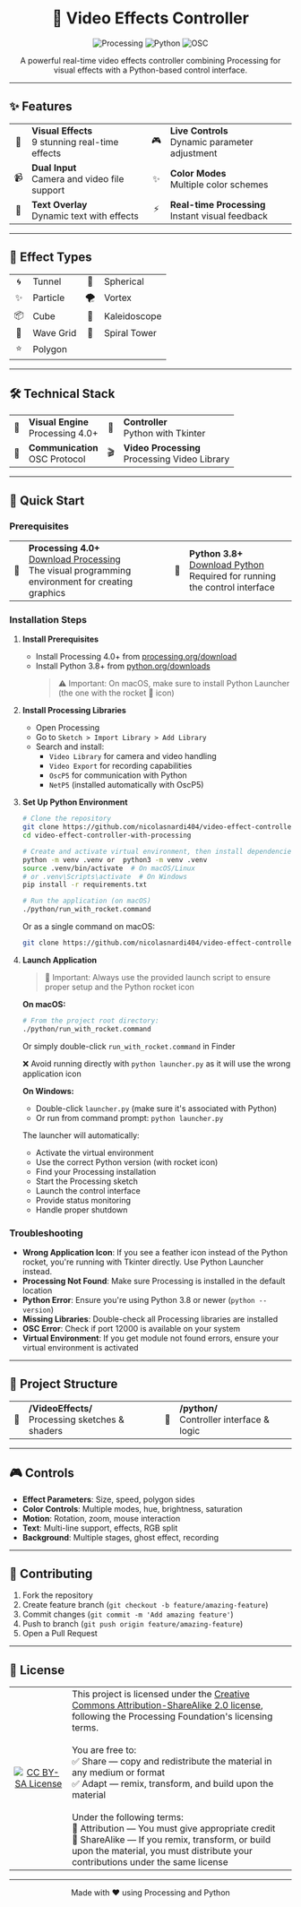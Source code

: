 <div align="center">
  <h1>🎥 Video Effects Controller</h1>
  
  <p>
    <img src="https://img.shields.io/badge/Processing-4.0-blue?style=for-the-badge&logo=processing" alt="Processing">
    <img src="https://img.shields.io/badge/Python-3.8+-yellow?style=for-the-badge&logo=python" alt="Python">
    <img src="https://img.shields.io/badge/OSC-Protocol-green?style=for-the-badge" alt="OSC">
  </p>
  
  <p>A powerful real-time video effects controller combining Processing for visual effects with a Python-based control interface.</p>
</div>

---

## ✨ Features

<div align="center">
  <table>
    <tr>
      <td align="center">🎨</td>
      <td><strong>Visual Effects</strong><br/>9 stunning real-time effects</td>
      <td align="center">🎮</td>
      <td><strong>Live Controls</strong><br/>Dynamic parameter adjustment</td>
    </tr>
    <tr>
      <td align="center">📹</td>
      <td><strong>Dual Input</strong><br/>Camera and video file support</td>
      <td align="center">✨</td>
      <td><strong>Color Modes</strong><br/>Multiple color schemes</td>
    </tr>
    <tr>
      <td align="center">📝</td>
      <td><strong>Text Overlay</strong><br/>Dynamic text with effects</td>
      <td align="center">⚡</td>
      <td><strong>Real-time Processing</strong><br/>Instant visual feedback</td>
    </tr>
  </table>
</div>

---

## 🎨 Effect Types

<div align="center">
  <table>
    <tr>
      <td align="center">🌀</td>
      <td>Tunnel</td>
      <td align="center">🔮</td>
      <td>Spherical</td>
    </tr>
    <tr>
      <td align="center">✨</td>
      <td>Particle</td>
      <td align="center">🌪️</td>
      <td>Vortex</td>
    </tr>
    <tr>
      <td align="center">📦</td>
      <td>Cube</td>
      <td align="center">🎡</td>
      <td>Kaleidoscope</td>
    </tr>
    <tr>
      <td align="center">🌊</td>
      <td>Wave Grid</td>
      <td align="center">🗼</td>
      <td>Spiral Tower</td>
    </tr>
    <tr>
      <td align="center">⭐</td>
      <td>Polygon</td>
    </tr>
  </table>
</div>

---

## 🛠️ Technical Stack

<div align="center">
  <table>
    <tr>
      <td align="center">🎨</td>
      <td><strong>Visual Engine</strong><br/>Processing 4.0+</td>
      <td align="center">🐍</td>
      <td><strong>Controller</strong><br/>Python with Tkinter</td>
    </tr>
    <tr>
      <td align="center">📡</td>
      <td><strong>Communication</strong><br/>OSC Protocol</td>
      <td align="center">🎬</td>
      <td><strong>Video Processing</strong><br/>Processing Video Library</td>
    </tr>
  </table>
</div>

---

## 🚀 Quick Start

### Prerequisites

<div align="center">
  <table>
    <tr>
      <td align="center">🎨</td>
      <td>
        <strong>Processing 4.0+</strong><br/>
        <a href="https://processing.org/download">Download Processing</a><br/>
        The visual programming environment for creating graphics
      </td>
      <td align="center">🐍</td>
      <td>
        <strong>Python 3.8+</strong><br/>
        <a href="https://www.python.org/downloads/">Download Python</a><br/>
        Required for running the control interface
      </td>
    </tr>
  </table>
</div>

### Installation Steps

1. **Install Prerequisites**
   - Install Processing 4.0+ from [processing.org/download](https://processing.org/download)
   - Install Python 3.8+ from [python.org/downloads](https://www.python.org/downloads/)
     > ⚠️ Important: On macOS, make sure to install Python Launcher (the one with the rocket 🚀 icon)

2. **Install Processing Libraries**
   - Open Processing
   - Go to `Sketch > Import Library > Add Library`
   - Search and install:
     - `Video Library` for camera and video handling
     - `Video Export` for recording capabilities
     - `OscP5` for communication with Python
     - `NetP5` (installed automatically with OscP5)

3. **Set Up Python Environment**
   ```bash
   # Clone the repository
   git clone https://github.com/nicolasnardi404/video-effect-controller-with-processing.git
   cd video-effect-controller-with-processing

   # Create and activate virtual environment, then install dependencies
   python -m venv .venv or  python3 -m venv .venv
   source .venv/bin/activate  # On macOS/Linux
   # or .venv\Scripts\activate  # On Windows
   pip install -r requirements.txt

   # Run the application (on macOS)
   ./python/run_with_rocket.command
   ```

   Or as a single command on macOS:
   ```bash
   git clone https://github.com/nicolasnardi404/video-effect-controller-with-processing.git && cd video-effect-controller-with-processing && python -m venv .venv && source .venv/bin/activate && pip install -r requirements.txt && chmod +x python/run_with_rocket.command && ./python/run_with_rocket.command
   ```

4. **Launch Application**
   > 🚨 Important: Always use the provided launch script to ensure proper setup and the Python rocket icon
   
   **On macOS:**
   ```bash
   # From the project root directory:
   ./python/run_with_rocket.command
   ```
   Or simply double-click `run_with_rocket.command` in Finder
   
   ❌ Avoid running directly with `python launcher.py` as it will use the wrong application icon

   **On Windows:**
   - Double-click `launcher.py` (make sure it's associated with Python)
   - Or run from command prompt: `python launcher.py`

   The launcher will automatically:
   - Activate the virtual environment
   - Use the correct Python version (with rocket icon)
   - Find your Processing installation
   - Start the Processing sketch
   - Launch the control interface
   - Provide status monitoring
   - Handle proper shutdown

### Troubleshooting

- **Wrong Application Icon**: If you see a feather icon instead of the Python rocket, you're running with Tkinter directly. Use Python Launcher instead.
- **Processing Not Found**: Make sure Processing is installed in the default location
- **Python Error**: Ensure you're using Python 3.8 or newer (`python --version`)
- **Missing Libraries**: Double-check all Processing libraries are installed
- **OSC Error**: Check if port 12000 is available on your system
- **Virtual Environment**: If you get module not found errors, ensure your virtual environment is activated

---

## 📁 Project Structure

<div align="center">
  <table>
    <tr>
      <td align="center">🎨</td>
      <td><strong>/VideoEffects/</strong><br/>Processing sketches & shaders</td>
      <td align="center">🐍</td>
      <td><strong>/python/</strong><br/>Controller interface & logic</td>
    </tr>
  </table>
</div>

---

## 🎮 Controls

- **Effect Parameters**: Size, speed, polygon sides
- **Color Controls**: Multiple modes, hue, brightness, saturation
- **Motion**: Rotation, zoom, mouse interaction
- **Text**: Multi-line support, effects, RGB split
- **Background**: Multiple stages, ghost effect, recording

---

## 🤝 Contributing

1. Fork the repository
2. Create feature branch (`git checkout -b feature/amazing-feature`)
3. Commit changes (`git commit -m 'Add amazing feature'`)
4. Push to branch (`git push origin feature/amazing-feature`)
5. Open a Pull Request

---

## 📜 License

<div align="center">
  <table>
    <tr>
      <td align="center">
        <a href="https://creativecommons.org/licenses/by-sa/2.0/">
          <img src="https://mirrors.creativecommons.org/presskit/buttons/88x31/svg/by-sa.svg" alt="CC BY-SA License">
        </a>
      </td>
      <td>
        This project is licensed under the <a href="https://creativecommons.org/licenses/by-sa/2.0/">Creative Commons Attribution-ShareAlike 2.0 license</a>, following the Processing Foundation's licensing terms.
        <br/><br/>
        You are free to:<br/>
        ✅ Share — copy and redistribute the material in any medium or format<br/>
        ✅ Adapt — remix, transform, and build upon the material
        <br/><br/>
        Under the following terms:<br/>
        📝 Attribution — You must give appropriate credit<br/>
        🔄 ShareAlike — If you remix, transform, or build upon the material, you must distribute your contributions under the same license
      </td>
    </tr>
  </table>
</div>

---

<div align="center">
  <p>Made with ❤️ using Processing and Python</p>
</div> 